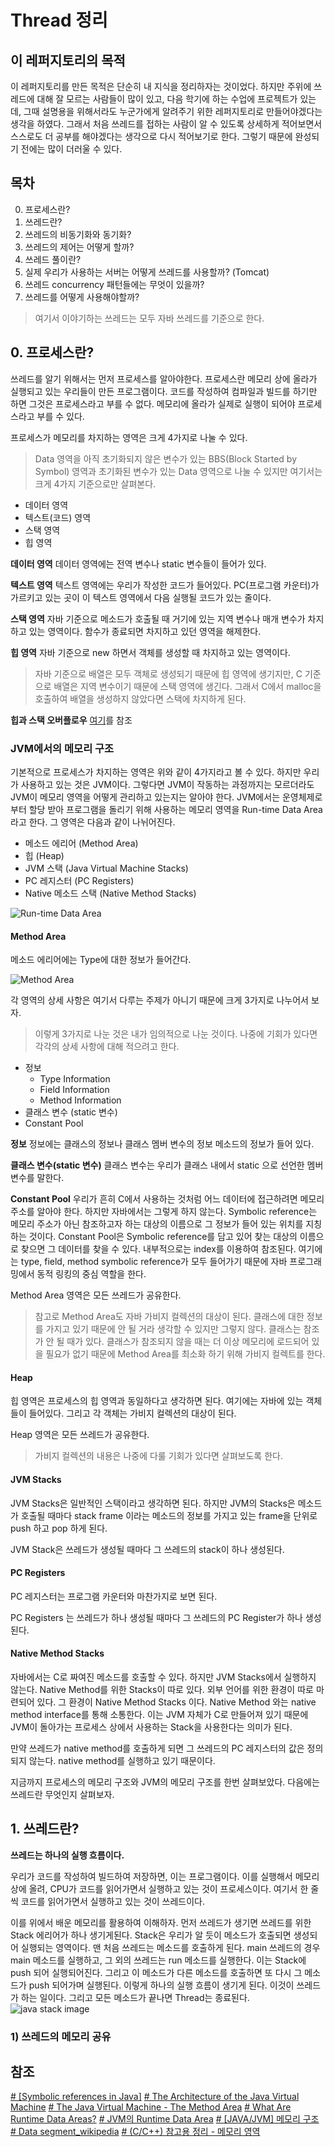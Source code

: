 ﻿# Thread 정리

## 이 레퍼지토리의 목적

 이 레퍼지토리를 만든 목적은 단순히 내 지식을 정리하자는 것이었다. 하지만 주위에 쓰레드에 대해 잘 모르는 사람들이 많이 있고, 다음 학기에 하는 수업에 프로젝트가 있는데, 그때 설명용을 위해서라도 누군가에게 알려주기 위한 레퍼지토리로 만들어야겠다는 생각을 하였다.  그래서 처음 쓰레드를 접하는 사람이 알 수 있도록 상세하게 적어보면서 스스로도 더 공부를 해야겠다는 생각으로 다시 적어보기로 한다. 그렇기 때문에 완성되기 전에는 많이 더러울 수 있다.

## 목차
 0. 프로세스란?
 1. 쓰레드란?
 2. 쓰레드의 비동기화와 동기화?
 3. 쓰레드의 제어는 어떻게 할까?
 4. 쓰레드 풀이란?
 5. 실제 우리가 사용하는 서버는 어떻게 쓰레드를 사용할까? (Tomcat)
 6. 쓰레드 concurrency 패턴들에는 무엇이 있을까?
 7. 쓰레드를 어떻게 사용해야할까?

> 여기서 이야기하는 쓰레드는 모두 자바 쓰레드를 기준으로 한다.

## 0. 프로세스란?

쓰레드를 알기 위해서는 먼저 프로세스를 알아야한다. 프로세스란 메모리 상에 올라가 실행되고 있는 우리들이 만든 프로그램이다. 코드를 작성하여 컴파일과 빌드를 하기만 하면 그것은 프로세스라고 부를 수 없다. 메모리에 올라가 실제로 실행이 되어야 프로세스라고 부를 수 있다.

프로세스가 메모리를 차지하는 영역은 크게 4가지로 나눌 수 있다.

>  Data 영역을 아직 초기화되지 않은 변수가 있는 BBS(Block Started by Symbol) 영역과 초기화된 변수가 있는 Data 영역으로 나눌 수 있지만 여기서는 크게 4가지 기준으로만 살펴본다.
>  
 - 데이터 영역
 - 텍스트(코드) 영역
 - 스택 영역
 - 힙 영역

**데이터 영역**
데이터 영역에는 전역 변수나 static 변수들이 들어가 있다.

**텍스트 영역**
텍스트 영역에는 우리가 작성한 코드가 들어있다. PC(프로그램 카운터)가 가르키고 있는 곳이 이 텍스트 영역에서 다음 실행될 코드가 있는 줄이다.

**스택 영역**
자바 기준으로 메소드가 호출될 때 거기에 있는 지역 변수나 매개 변수가 차지하고 있는 영역이다. 함수가 종료되면 차지하고 있던 영역을 해제한다. 

**힙 영역**
자바 기준으로 new 하면서 객체를 생성할 때 차지하고 있는 영역이다.

> 자바 기준으로 배열은 모두 객체로 생성되기 때문에 힙 영역에 생기지만, C 기준으로 배열은 지역 변수이기 때문에 스택 영역에 생긴다. 그래서 C에서 malloc을 호출하여 배열을 생성하지 않았다면 스택에 차지하게 된다.
> 
**힙과 스택 오버플로우**
[여기](https://github.com/shouwn/Thread/blob/master/basic/stack_heap%20area.md)를 참조


### JVM에서의 메모리 구조

기본적으로 프로세스가 차지하는 영역은 위와 같이 4가지라고 볼 수 있다. 하지만 우리가 사용하고 있는 것은 JVM이다. 그렇다면 JVM이 작동하는 과정까지는 모르더라도 JVM이 메모리 영역을 어떻게 관리하고 있는지는 알아야 한다. JVM에서는 운영체제로부터 할당 받아 프로그램을 돌리기 위해 사용하는 메모리 영역을 Run-time Data Area라고 한다.  그 영역은 다음과 같이 나뉘어진다.

 - 메소드 에리어 (Method Area)
 - 힙 (Heap)
 - JVM 스택 (Java Virtual Machine Stacks)
 - PC 레지스터 (PC Registers)
 - Native 메소드 스택 (Native Method Stacks)

![Run-time Data Area](https://github.com/shouwn/Thread/blob/master/images/Run-time-Data-Area.gif)

#### Method Area

메소드 에리어에는 Type에 대한 정보가 들어간다.

![Method Area](https://github.com/shouwn/Thread/blob/master/images/Method-Area.gif)

각 영역의 상세 사항은 여기서 다루는 주제가 아니기 때문에 크게 3가지로 나누어서 보자. 

> 이렇게 3가지로 나눈 것은 내가 임의적으로 나눈 것이다. 나중에 기회가 있다면 각각의 상세 사항에 대해 적으려고 한다.

 - 정보
	 + Type Information
	 + Field Information
	 + Method Information
 - 클래스 변수 (static 변수)
 - Constant Pool

**정보**
정보에는 클래스의 정보나 클래스 멤버 변수의 정보 메소드의 정보가 들어 있다. 

**클래스 변수(static 변수)**
클래스 변수는 우리가 클래스 내에서 static 으로 선언한 멤버 변수를 말한다.

**Constant Pool**
우리가 흔히 C에서 사용하는 것처럼 어느 데이터에 접근하려면 메모리 주소를 알아야 한다. 하지만 자바에서는 그렇게 하지 않는다. Symbolic reference는 메모리 주소가 아닌 참조하고자 하는 대상의 이름으로 그 정보가 들어 있는 위치를 지칭하는 것이다. Constant Pool은 Symbolic reference를 담고 있어 찾는 대상의 이름으로 찾으면 그 데이터를 찾을 수 있다. 내부적으로는 index를 이용하여 참조된다.  여기에는 type, field, method symbolic reference가 모두 들어가기 때문에 자바 프로그래밍에서 동적 링킹의 중심 역할을 한다.

Method Area 영역은 모든 쓰레드가 공유한다.

> 참고로 Method Area도 자바 가비지 컬렉션의 대상이 된다.  클래스에 대한 정보를 가지고 있기 때문에 안 될 거라 생각할 수 있지만 그렇지 않다. 클래스는 참조가 안 될 때가 있다. 클래스가 참조되지 않을 때는 더 이상 메모리에 로드되어 있을 필요가 없기 때문에 Method Area를 최소화 하기 위해 가비지 컬렉트를 한다. 

#### Heap
힙 영역은 프로세스의 힙 영역과 동일하다고 생각하면 된다. 여기에는 자바에 있는 객체들이 들어있다. 그리고 각 객체는 가비지 컬렉션의 대상이 된다.

Heap 영역은 모든 쓰레드가 공유한다.

> 가비지 컬렉션의 내용은 나중에 다룰 기회가 있다면 살펴보도록 한다.

#### JVM Stacks
JVM Stacks은 일반적인 스택이라고 생각하면 된다. 하지만 JVM의 Stacks은 메소드가 호출될 때마다 stack frame 이라는 메소드의 정보를 가지고 있는 frame을 단위로 push 하고 pop 하게 된다. 

JVM Stack은 쓰레드가 생성될 때마다 그 쓰레드의 stack이 하나 생성된다. 

#### PC Registers
PC 레지스터는 프로그램 카운터와 마찬가지로 보면 된다.

PC Registers 는 쓰레드가 하나 생성될 때마다 그 쓰레드의 PC Register가 하나 생성된다.

#### Native Method Stacks

자바에서는 C로 짜여진 메소드를 호출할 수 있다. 하지만 JVM Stacks에서 실행하지 않는다. Native Method를 위한 Stacks이 따로 있다. 외부 언어를 위한 환경이 따로 마련되어 있다.  그 환경이 Native Method Stacks 이다. Native Method 와는 native method interface를 통해 소통한다. 이는 JVM 자체가 C로 만들어져 있기 때문에 JVM이 돌아가는 프로세스 상에서 사용하는 Stack을 사용한다는 의미가 된다.

만약 쓰레드가 native method를 호출하게 되면 그 쓰레드의 PC 레지스터의 값은 정의되지 않는다. native method를 실행하고 있기 때문이다.

지금까지 프로세스의 메모리 구조와 JVM의 메모리 구조를 한번 살펴보았다. 다음에는 쓰레드란 무엇인지 살펴보자.

## 1. 쓰레드란?

**쓰레드는 하나의 실행 흐름이다.**

우리가 코드를 작성하여 빌드하여 저장하면, 이는 프로그램이다. 이를 실행해서 메모리 상에 올려, CPU가 코드를 읽어가면서 실행하고 있는 것이 프로세스이다. 여기서 한 줄씩 코드를 읽어가면서 실행하고 있는 것이 쓰레드이다. 

이를 위에서 배운 메모리를 활용하여 이해하자. 먼저 쓰레드가 생기면 쓰레드를 위한 Stack 에리어가 하나 생기게된다. Stack은 우리가 알 듯이 메소드가 호출되면 생성되어 실행되는 영역이다. 맨 처음 쓰레드는 메소드를 호출하게 된다. main 쓰레드의 경우 main 메소드를 실행하고, 그 외의 쓰레드는 run 메소드를 실행한다. 이는 Stack에 push 되어 실행되어진다. 그리고 이 메소드가 다른 메소드를 호출하면 또 다시 그 메소드가 push 되어가며 실행된다. 이렇게 하나의 실행 흐름이 생기게 된다. 이것이 쓰레드가 하는 일이다. 그리고 모든 메소드가 끝나면 Thread는 종료된다.
![java stack image](https://github.com/shouwn/Thread/blob/master/images/Java-Stack.gif)

### 1) 쓰레드의 메모리 공유


## 참조
[# [Symbolic references in Java]](https://stackoverflow.com/questions/17406159/symbolic-references-in-java)
[# The Architecture of the Java Virtual Machine](https://www.artima.com/insidejvm/ed2/jvm2.html)
[# The Java Virtual Machine - The Method Area](https://www.artima.com/insidejvm/ed2/jvm5.html)
[# What Are Runtime Data Areas?](http://www.herongyang.com/JVM/Data-Area-What-Are-Runtime-Data-Areas.html)
[# JVM의 Runtime Data Area](http://www.holaxprogramming.com/2013/07/16/java-jvm-runtime-data-area/)
[# [JAVA/JVM] 메모리 구조](http://stophyun.tistory.com/37)
[# Data segment_wikipedia](https://en.wikipedia.org/wiki/Data_segment)
[# (C/C++) 참고용 정리 - 메모리 영역](https://blog.perfectacle.com/2017/02/09/c-ref-004/)
